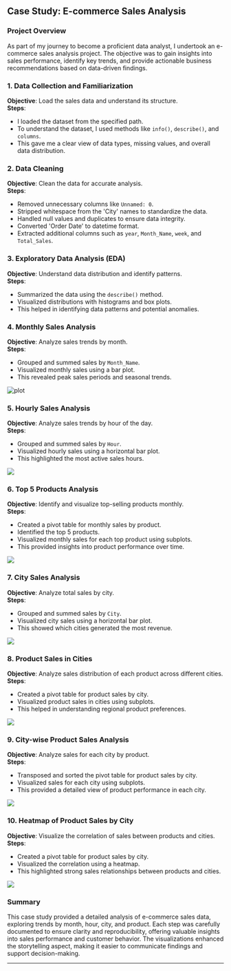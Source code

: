 ## Case Study: E-commerce Sales Analysis

### Project Overview
As part of my journey to become a proficient data analyst, I undertook an e-commerce sales analysis project. The objective was to gain insights into sales performance, identify key trends, and provide actionable business recommendations based on data-driven findings.

### 1. Data Collection and Familiarization
**Objective**: Load the sales data and understand its structure.  
**Steps**:
- I loaded the dataset from the specified path.
- To understand the dataset, I used methods like `info()`, `describe()`, and `columns`.
- This gave me a clear view of data types, missing values, and overall data distribution.

### 2. Data Cleaning
**Objective**: Clean the data for accurate analysis.  
**Steps**:
- Removed unnecessary columns like `Unnamed: 0`.
- Stripped whitespace from the 'City' names to standardize the data.
- Handled null values and duplicates to ensure data integrity.
- Converted 'Order Date' to datetime format.
- Extracted additional columns such as `year`, `Month_Name`, `week`, and `Total_Sales`.

### 3. Exploratory Data Analysis (EDA)
**Objective**: Understand data distribution and identify patterns.  
**Steps**:
- Summarized the data using the `describe()` method.
- Visualized distributions with histograms and box plots.
- This helped in identifying data patterns and potential anomalies.

### 4. Monthly Sales Analysis
**Objective**: Analyze sales trends by month.  
**Steps**:
- Grouped and summed sales by `Month_Name`.
- Visualized monthly sales using a bar plot.
- This revealed peak sales periods and seasonal trends.
 
 ![plot](/images/1_1_sales-by-each-month.png)

### 5. Hourly Sales Analysis
**Objective**: Analyze sales trends by hour of the day.  
**Steps**:
- Grouped and summed sales by `Hour`.
- Visualized hourly sales using a horizontal bar plot.
- This highlighted the most active sales hours.

![](/images/1_2_sales-by_hour.png)

### 6. Top 5 Products Analysis
**Objective**: Identify and visualize top-selling products monthly.  
**Steps**:
- Created a pivot table for monthly sales by product.
- Identified the top 5 products.
- Visualized monthly sales for each top product using subplots.
- This provided insights into product performance over time.

![](/images/1_3_top5-products-monthly-sales.png)

### 7. City Sales Analysis
**Objective**: Analyze total sales by city.  
**Steps**:
- Grouped and summed sales by `City`.
- Visualized city sales using a horizontal bar plot.
- This showed which cities generated the most revenue.

![](/images/2_1_sales_by_city.png)

### 8. Product Sales in Cities
**Objective**: Analyze sales distribution of each product across different cities.  
**Steps**:
- Created a pivot table for product sales by city.
- Visualized product sales in cities using subplots.
- This helped in understanding regional product preferences.

![](/images/2_2_product_sales_in_cities_loop.png)

### 9. City-wise Product Sales Analysis
**Objective**: Analyze sales for each city by product.  
**Steps**:
- Transposed and sorted the pivot table for product sales by city.
- Visualized sales for each city using subplots.
- This provided a detailed view of product performance in each city.

![](/images/2_3_for-each-city-product-sales.png)

### 10. Heatmap of Product Sales by City
**Objective**: Visualize the correlation of sales between products and cities.  
**Steps**:
- Created a pivot table for product sales by city.
- Visualized the correlation using a heatmap.
- This highlighted strong sales relationships between products and cities.

![](/images/2_4_heatmap_produt_city.png)

### Summary
This case study provided a detailed analysis of e-commerce sales data, exploring trends by month, hour, city, and product. Each step was carefully documented to ensure clarity and reproducibility, offering valuable insights into sales performance and customer behavior. The visualizations enhanced the storytelling aspect, making it easier to communicate findings and support decision-making.

---
